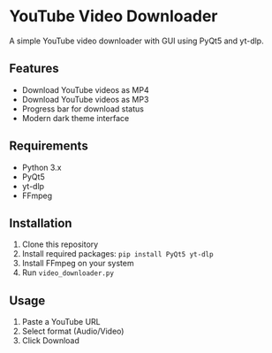 # YouTube Video Downloader

A simple YouTube video downloader with GUI using PyQt5 and yt-dlp.

## Features
- Download YouTube videos as MP4
- Download YouTube videos as MP3
- Progress bar for download status
- Modern dark theme interface

## Requirements
- Python 3.x
- PyQt5
- yt-dlp
- FFmpeg

## Installation
1. Clone this repository
2. Install required packages:
```pip install PyQt5 yt-dlp```
3. Install FFmpeg on your system
4. Run `video_downloader.py`

## Usage
1. Paste a YouTube URL
2. Select format (Audio/Video)
3. Click Download
